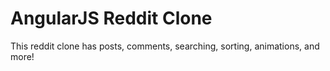 # AngularJS Reddit Clone

This reddit clone has posts, comments, searching, sorting, animations, and more!
